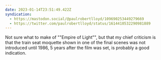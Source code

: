 ```yaml
---
date: 2023-01-14T23:51:49.422Z
syndication:
  - https://mastodon.social/@paulrobertlloyd/109690253449279669
  - https://twitter.com/paulrobertlloyd/status/1614410532290981889
---
```


Not sure what to make of ""Empire of Light"", but that my chief criticism is that the train seat moquette shown in one of the final scenes was not introduced until 1986, 5 years after the film was set, is probably a good indication.
